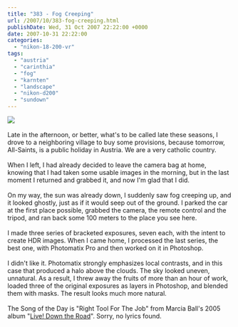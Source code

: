 ```yaml
---
title: "383 - Fog Creeping"
url: /2007/10/383-fog-creeping.html
publishDate: Wed, 31 Oct 2007 22:22:00 +0000
date: 2007-10-31 22:22:00
categories: 
  - "nikon-18-200-vr"
tags: 
  - "austria"
  - "carinthia"
  - "fog"
  - "karnten"
  - "landscape"
  - "nikon-d200"
  - "sundown"
---
```

<a href="https://d25zfm9zpd7gm5.cloudfront.net/1200x1200/2007/20071031_181740_ps.jpg" target="_blank"><img src="https://d25zfm9zpd7gm5.cloudfront.net/0600x0600/2007/20071031_181740_ps.jpg"/></a><br/><br/>Late in the afternoon, or better, what's to be called late these seasons, I drove to a neighboring village to buy some provisions, because tomorrow, All-Saints, is a public holiday in Austria. We are a very catholic country.<br/><br/>When I left, I had already decided to leave the camera bag at home, knowing that I had taken some usable images in the morning, but in the last moment I returned and grabbed it, and now I'm glad that I did.<br/><br/>On my way, the sun was already down, I suddenly saw fog creeping up, and it looked ghostly, just as if it would seep out of the ground. I parked the car at the first place possible, grabbed  the camera, the remote control and the tripod, and ran back some 100 meters to the place you see here.<br/><br/>I made three series of bracketed exposures, seven each, with the intent to create HDR images. When I came home, I processed the last series, the best one, with Photomatix Pro and then worked on it in Photoshop.<br/><br/>I didn't like it. Photomatix strongly emphasizes local contrasts, and in this case that produced a halo above the clouds. The sky looked uneven, unnatural. As a result, I threw away the fruits of more than an hour of work, loaded three of the original exposures as layers in Photoshop, and blended them with masks. The result looks much more natural.<br/><br/>The Song of the Day is "Right Tool For The Job" from Marcia Ball's 2005 album "<a href="http://www.amazon.com/Live-Down-Road-Marcia-Ball/dp/B0007YMV2O" target="_blank">Live! Down the Road</a>". Sorry, no lyrics found.
